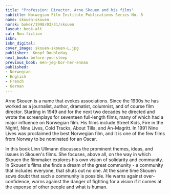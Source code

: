 ```yaml
---
title: "Profession: Director. Arne Skouen and his films"
subtitle: Norwegian Film Institute Publications Series No. 8
name: skouen-skouen
norsk: boker/1998/03/31/skouen
layout: book-alt
cat: Non-fiction
isbn:
isbn_digital:
cover_image: skouen-skouen-L.jpg
publisher:  Knopf Doubleday
next_book: before-you-sleep
previous_book: men-jeg-bor-her-ennaa
published:
- Norwegian
- English
- French
- German
---
```

Arne Skouen is a name that evokes associations. Since the 1930s he has worked as a journalist, author, dramatist, columnist, and of course film director. Starting in 1949 and for the next two decades he directed and wrote the screenplays for seventeen full-length films, many of which had a major influence on Norwegian film. His films include Street Kids, Fire in the Night!, Nine Lives, Cold Tracks, About Tilla, and An-Magritt. In 1991 Nine Lives was proclaimed the best Norwegian film, and it is one of the few films from Norway to be nominated for an Oscar.

In this book Linn Ullmann discusses the prominent themes, ideas, and issues in Skouen's films. She focuses, above all, on the way in which Skouen the filmmaker explores his own vision of solidarity and community. In Skouen's films she finds a dream of the great community - a community that includes everyone, that shuts out no one. At the same time Skouen sows doubt that such a community is possible. He warns against over-confidence, warns against the danger of fighting for a vision if it comes at the expense of other people and what is human.